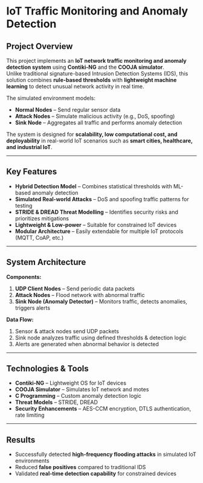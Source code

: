 # IoT Traffic Monitoring and Anomaly Detection

##  Project Overview
This project implements an **IoT network traffic monitoring and anomaly detection system** using **Contiki-NG** and the **COOJA simulator**.  
Unlike traditional signature-based Intrusion Detection Systems (IDS), this solution combines **rule-based thresholds** with **lightweight machine learning** to detect unusual network activity in real time.

The simulated environment models:
- **Normal Nodes** – Send regular sensor data
- **Attack Nodes** – Simulate malicious activity (e.g., DoS, spoofing)
- **Sink Node** – Aggregates all traffic and performs anomaly detection

The system is designed for **scalability, low computational cost, and deployability** in real-world IoT scenarios such as **smart cities, healthcare, and industrial IoT**.

---

## Key Features
- **Hybrid Detection Model** – Combines statistical thresholds with ML-based anomaly detection  
- **Simulated Real-world Attacks** – DoS and spoofing traffic patterns for testing  
- **STRIDE & DREAD Threat Modelling** – Identifies security risks and prioritizes mitigations  
- **Lightweight & Low-power** – Suitable for constrained IoT devices  
- **Modular Architecture** – Easily extendable for multiple IoT protocols (MQTT, CoAP, etc.)

---

## System Architecture
**Components:**
1. **UDP Client Nodes** – Send periodic data packets  
2. **Attack Nodes** – Flood network with abnormal traffic  
3. **Sink Node (Anomaly Detector)** – Monitors traffic, detects anomalies, triggers alerts  

**Data Flow:**
1. Sensor & attack nodes send UDP packets  
2. Sink node analyzes traffic using defined thresholds & detection logic  
3. Alerts are generated when abnormal behavior is detected  

---

## Technologies & Tools
- **Contiki-NG** – Lightweight OS for IoT devices  
- **COOJA Simulator** – Simulates IoT network and motes  
- **C Programming** – Custom anomaly detection logic  
- **Threat Models** – STRIDE, DREAD  
- **Security Enhancements** – AES-CCM encryption, DTLS authentication, rate limiting

---

## Results
- Successfully detected **high-frequency flooding attacks** in simulated IoT environments  
- Reduced **false positives** compared to traditional IDS  
- Validated **real-time detection capability** for constrained devices  

